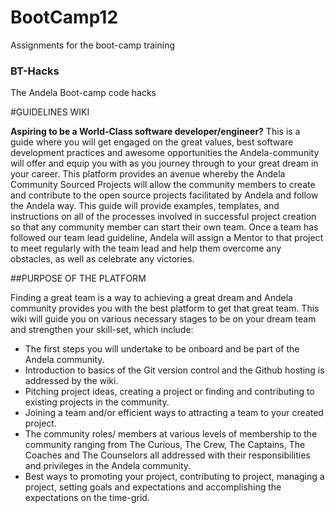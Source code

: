 # BootCamp12
Assignments for the boot-camp training
### BT-Hacks
The Andela Boot-camp code hacks

#GUIDELINES WIKI

**Aspiring to be a World-Class software developer/engineer?** This is a guide where you will get engaged on the great values,
best software development practices and awesome opportunities the Andela-community will offer and equip you with as you journey 
through to your great dream in your career. 
This platform provides an avenue whereby the Andela Community Sourced Projects will  allow the community members to create and contribute
to the open source projects facilitated by Andela and follow the Andela way. This guide will provide examples, templates, and instructions 
on all of the processes involved in successful project creation so that any community member can start their own team. 
Once a team has followed our team lead guideline, Andela will assign a Mentor to that project to meet regularly with the team lead and 
help them overcome any obstacles, as well as celebrate any victories. 

##PURPOSE OF THE PLATFORM

Finding a great team is a way to achieving a great dream and Andela community provides you with the best platform to get that great team. 
This wiki will guide you on various necessary stages to be on your dream team and strengthen your skill-set, which include:
  * The first steps you will undertake to be onboard and be part of the Andela community.
  * Introduction to basics of the Git version control and the Github hosting is addressed by the wiki.
  * Pitching project ideas, creating a project or finding and contributing to existing projects in the community.
  * Joining a team and/or efficient ways to attracting a team to your created project.
  * The community roles/ members at various levels of membership to the community ranging from The Curious, The Crew, 
   The Captains, The Coaches and The Counselors all addressed with their responsibilities and privileges in the Andela community.
  * Best ways to promoting your project, contributing to project, managing a project, setting goals and expectations and accomplishing the 
   expectations on the time-grid. 

